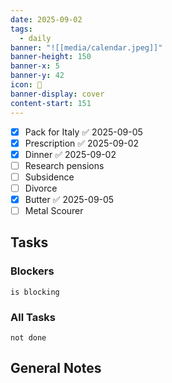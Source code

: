 ```yaml
---
date: 2025-09-02
tags:
  - daily
banner: "![[media/calendar.jpeg]]"
banner-height: 150
banner-x: 5
banner-y: 42
icon: 📆
banner-display: cover
content-start: 151
---
```

- [x] Pack for Italy ✅ 2025-09-05
- [x] Prescription ✅ 2025-09-02
- [x] Dinner ✅ 2025-09-02
- [ ] Research pensions
- [ ] Subsidence
- [ ] Divorce
- [x] Butter ✅ 2025-09-05
- [ ] Metal Scourer
## Tasks

### Blockers
```tasks
is blocking
```

### All Tasks
```tasks
not done
```

## General Notes
